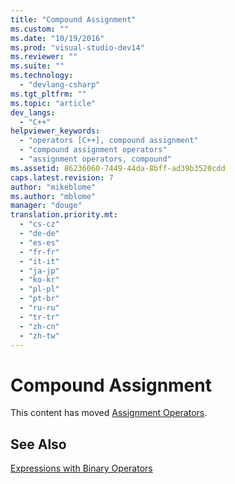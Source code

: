 ```yaml
---
title: "Compound Assignment"
ms.custom: ""
ms.date: "10/19/2016"
ms.prod: "visual-studio-dev14"
ms.reviewer: ""
ms.suite: ""
ms.technology: 
  - "devlang-csharp"
ms.tgt_pltfrm: ""
ms.topic: "article"
dev_langs: 
  - "C++"
helpviewer_keywords: 
  - "operators [C++], compound assignment"
  - "compound assignment operators"
  - "assignment operators, compound"
ms.assetid: 86236060-7449-44da-8bff-ad39b3520cdd
caps.latest.revision: 7
author: "mikeblome"
ms.author: "mblome"
manager: "douge"
translation.priority.mt: 
  - "cs-cz"
  - "de-de"
  - "es-es"
  - "fr-fr"
  - "it-it"
  - "ja-jp"
  - "ko-kr"
  - "pl-pl"
  - "pt-br"
  - "ru-ru"
  - "tr-tr"
  - "zh-cn"
  - "zh-tw"
---
```

# Compound Assignment
This content has moved [Assignment Operators](../Topic/Assignment%20Operators.md).  
  
## See Also  
 [Expressions with Binary Operators](../Topic/Expressions%20with%20Binary%20Operators.md)